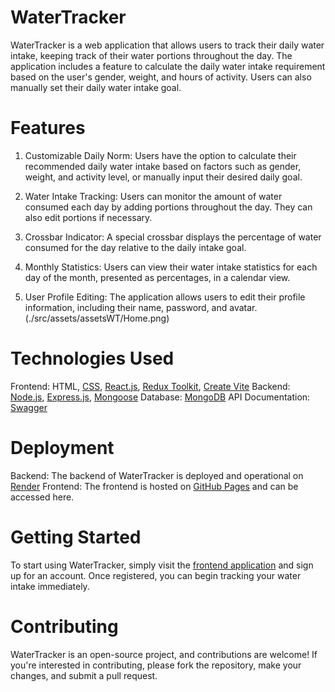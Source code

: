 # WaterTracker

WaterTracker is a web application that allows users to track their daily water intake, keeping track of their water portions throughout the day. The application includes a feature to calculate the daily water intake requirement based on the user's gender, weight, and hours of activity. Users can also manually set their daily water intake goal.

# Features

1. Customizable Daily Norm: Users have the option to calculate their recommended daily water intake based on factors such as gender, weight, and activity level, or manually input their desired daily goal.

2. Water Intake Tracking: Users can monitor the amount of water consumed each day by adding portions throughout the day. They can also edit portions if necessary.

3. Crossbar Indicator: A special crossbar displays the percentage of water consumed for the day relative to the daily intake goal.

4. Monthly Statistics: Users can view their water intake statistics for each day of the month, presented as percentages, in a calendar view.

5. User Profile Editing: The application allows users to edit their profile information, including their name, password, and avatar.
(./src/assets/assetsWT/Home.png)

# Technologies Used

Frontend: HTML, [CSS](https://styled-components.com/), [React.js](https://react.dev/), [ Redux Toolkit](https://redux-toolkit.js.org/), [Create Vite](https://vitejs.dev/)
Backend: [Node.js](https://nodejs.org/en), [Express.js](https://expressjs.com/), [Mongoose](https://mongoosejs.com/docs/)
Database: [MongoDB](https://www.mongodb.com/)
API Documentation: [Swagger](https://swagger.io/)

# Deployment

Backend: The backend of WaterTracker is deployed and operational on [Render](https://render.com/)
Frontend: The frontend is hosted on [GitHub Pages](https://pages.github.com/) and can be accessed here.

# Getting Started

To start using WaterTracker, simply visit the [frontend application](https://bekhuriy.github.io/WaterTracker/) and sign up for an account. Once registered, you can begin tracking your water intake immediately.

# Contributing
WaterTracker is an open-source project, and contributions are welcome! If you're interested in contributing, please fork the repository, make your changes, and submit a pull request.

